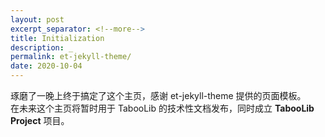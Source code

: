 ```yaml
---
layout: post
excerpt_separator: <!--more-->
title: Initialization
description: _
permalink: et-jekyll-theme/
date: 2020-10-04
---
```


琢磨了一晚上终于搞定了这个主页，感谢 et-jekyll-theme 提供的页面模板。  
在未来这个主页将暂时用于 TabooLib 的技术性文档发布，同时成立 __TabooLib Project__ 项目。
